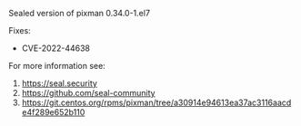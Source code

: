 Sealed version of pixman 0.34.0-1.el7

Fixes:
- CVE-2022-44638

For more information see:
  1. https://seal.security
  2. https://github.com/seal-community
  3. https://git.centos.org/rpms/pixman/tree/a30914e94613ea37ac3116aacde4f289e652b110
